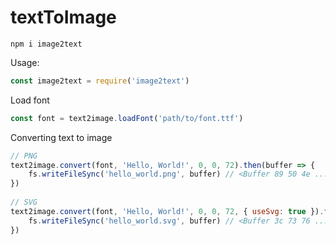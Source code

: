 # textToImage
    npm i image2text

Usage:
```js
const image2text = require('image2text')
```

Load font
```js
const font = text2image.loadFont('path/to/font.ttf')
```

Converting text to image
```js
// PNG
text2image.convert(font, 'Hello, World!', 0, 0, 72).then(buffer => {
    fs.writeFileSync('hello_world.png', buffer) // <Buffer 89 50 4e ...
})
 
// SVG
text2image.convert(font, 'Hello, World!', 0, 0, 72, { useSvg: true }).then(buffer => {
    fs.writeFileSync('hello_world.svg', buffer) // <Buffer 3c 73 76 ...
})
```